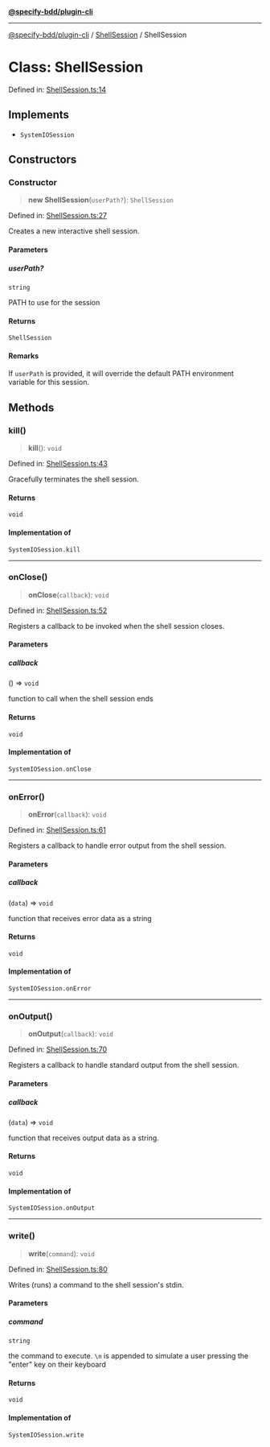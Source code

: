 [**@specify-bdd/plugin-cli**](../../README.md)

***

[@specify-bdd/plugin-cli](../../README.md) / [ShellSession](../README.md) / ShellSession

# Class: ShellSession

Defined in: [ShellSession.ts:14](https://github.com/specify-bdd/specify-core/blob/901907d0662170f02eae5f003164a5af893b99aa/modules/@specify-bdd/plugin-cli/src/lib/ShellSession.ts#L14)

## Implements

- `SystemIOSession`

## Constructors

### Constructor

> **new ShellSession**(`userPath?`): `ShellSession`

Defined in: [ShellSession.ts:27](https://github.com/specify-bdd/specify-core/blob/901907d0662170f02eae5f003164a5af893b99aa/modules/@specify-bdd/plugin-cli/src/lib/ShellSession.ts#L27)

Creates a new interactive shell session.

#### Parameters

##### userPath?

`string`

PATH to use for the session

#### Returns

`ShellSession`

#### Remarks

If `userPath` is provided, it will override the default PATH
environment variable for this session.

## Methods

### kill()

> **kill**(): `void`

Defined in: [ShellSession.ts:43](https://github.com/specify-bdd/specify-core/blob/901907d0662170f02eae5f003164a5af893b99aa/modules/@specify-bdd/plugin-cli/src/lib/ShellSession.ts#L43)

Gracefully terminates the shell session.

#### Returns

`void`

#### Implementation of

`SystemIOSession.kill`

***

### onClose()

> **onClose**(`callback`): `void`

Defined in: [ShellSession.ts:52](https://github.com/specify-bdd/specify-core/blob/901907d0662170f02eae5f003164a5af893b99aa/modules/@specify-bdd/plugin-cli/src/lib/ShellSession.ts#L52)

Registers a callback to be invoked when the shell session closes.

#### Parameters

##### callback

() => `void`

function to call when the shell session ends

#### Returns

`void`

#### Implementation of

`SystemIOSession.onClose`

***

### onError()

> **onError**(`callback`): `void`

Defined in: [ShellSession.ts:61](https://github.com/specify-bdd/specify-core/blob/901907d0662170f02eae5f003164a5af893b99aa/modules/@specify-bdd/plugin-cli/src/lib/ShellSession.ts#L61)

Registers a callback to handle error output from the shell session.

#### Parameters

##### callback

(`data`) => `void`

function that receives error data as a string

#### Returns

`void`

#### Implementation of

`SystemIOSession.onError`

***

### onOutput()

> **onOutput**(`callback`): `void`

Defined in: [ShellSession.ts:70](https://github.com/specify-bdd/specify-core/blob/901907d0662170f02eae5f003164a5af893b99aa/modules/@specify-bdd/plugin-cli/src/lib/ShellSession.ts#L70)

Registers a callback to handle standard output from the shell session.

#### Parameters

##### callback

(`data`) => `void`

function that receives output data as a string.

#### Returns

`void`

#### Implementation of

`SystemIOSession.onOutput`

***

### write()

> **write**(`command`): `void`

Defined in: [ShellSession.ts:80](https://github.com/specify-bdd/specify-core/blob/901907d0662170f02eae5f003164a5af893b99aa/modules/@specify-bdd/plugin-cli/src/lib/ShellSession.ts#L80)

Writes (runs) a command to the shell session's stdin.

#### Parameters

##### command

`string`

the command to execute. `\n` is appended to simulate a
                 user pressing the "enter" key on their keyboard

#### Returns

`void`

#### Implementation of

`SystemIOSession.write`
